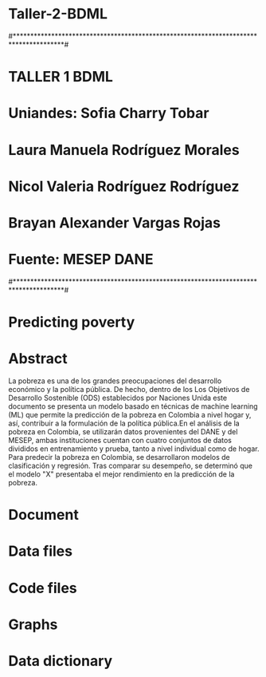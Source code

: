 # Taller-2-BDML
#**************************************************************************************#
#                                    TALLER 1 BDML                                     #
#                        Uniandes: Sofia Charry Tobar                                  #
#                                  Laura Manuela Rodríguez Morales                     #
#                                  Nicol Valeria Rodríguez Rodríguez                   #
#                                  Brayan Alexander Vargas Rojas                       #
#                          Fuente: MESEP DANE                                          #
#**************************************************************************************#


# Predicting poverty 

# Abstract
La pobreza es una de los grandes preocupaciones del desarrollo económico y la política pública. De hecho, dentro de los Los Objetivos de Desarrollo Sostenible (ODS) establecidos por Naciones Unida este documento se presenta un modelo basado en técnicas de machine learning (ML) que permite la predicción de la pobreza en Colombia a nivel hogar y, así, contribuir a la formulación de la política pública.En el análisis de la pobreza en Colombia, se utilizarán datos provenientes del DANE y del MESEP, ambas instituciones cuentan con cuatro conjuntos de datos divididos en entrenamiento y prueba, tanto a nivel individual como de hogar. Para predecir la pobreza en Colombia, se desarrollaron modelos de clasificación y regresión. Tras comparar su desempeño, se determinó que el modelo "X" presentaba el mejor rendimiento en la predicción de la pobreza.
 

# Document



# Data files



# Code files


# Graphs

# Data dictionary


